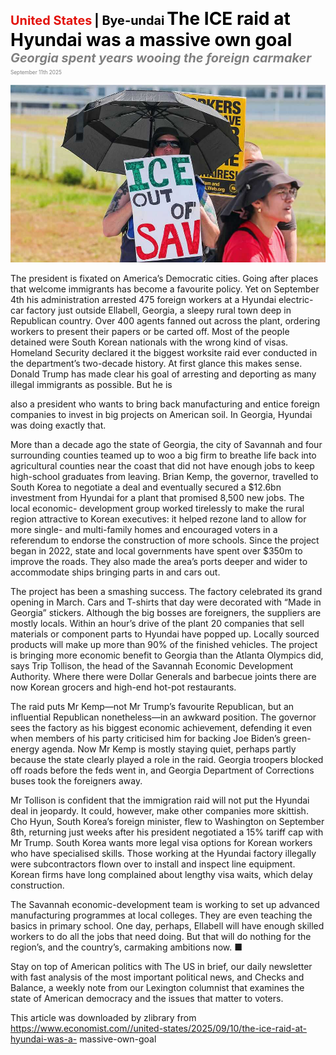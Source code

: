 <span style="color:#E3120B; font-size:14.9pt; font-weight:bold;">United States</span> <span style="color:#000000; font-size:14.9pt; font-weight:bold;">| Bye-undai</span>
<span style="color:#000000; font-size:21.0pt; font-weight:bold;">The ICE raid at Hyundai was a massive own goal</span>
<span style="color:#808080; font-size:14.9pt; font-weight:bold; font-style:italic;">Georgia spent years wooing the foreign carmaker</span>
<span style="color:#808080; font-size:6.2pt;">September 11th 2025</span>

![](../images/016_The_ICE_raid_at_Hyundai_was_a_massive_own_goal/p0074_img01.jpeg)

The president is fixated on America’s Democratic cities. Going after places that welcome immigrants has become a favourite policy. Yet on September 4th his administration arrested 475 foreign workers at a Hyundai electric-car factory just outside Ellabell, Georgia, a sleepy rural town deep in Republican country. Over 400 agents fanned out across the plant, ordering workers to present their papers or be carted off. Most of the people detained were South Korean nationals with the wrong kind of visas. Homeland Security declared it the biggest worksite raid ever conducted in the department’s two-decade history. At first glance this makes sense. Donald Trump has made clear his goal of arresting and deporting as many illegal immigrants as possible. But he is

also a president who wants to bring back manufacturing and entice foreign companies to invest in big projects on American soil. In Georgia, Hyundai was doing exactly that.

More than a decade ago the state of Georgia, the city of Savannah and four surrounding counties teamed up to woo a big firm to breathe life back into agricultural counties near the coast that did not have enough jobs to keep high-school graduates from leaving. Brian Kemp, the governor, travelled to South Korea to negotiate a deal and eventually secured a $12.6bn investment from Hyundai for a plant that promised 8,500 new jobs. The local economic- development group worked tirelessly to make the rural region attractive to Korean executives: it helped rezone land to allow for more single- and multi-family homes and encouraged voters in a referendum to endorse the construction of more schools. Since the project began in 2022, state and local governments have spent over $350m to improve the roads. They also made the area’s ports deeper and wider to accommodate ships bringing parts in and cars out.

The project has been a smashing success. The factory celebrated its grand opening in March. Cars and T-shirts that day were decorated with “Made in Georgia” stickers. Although the big bosses are foreigners, the suppliers are mostly locals. Within an hour’s drive of the plant 20 companies that sell materials or component parts to Hyundai have popped up. Locally sourced products will make up more than 90% of the finished vehicles. The project is bringing more economic benefit to Georgia than the Atlanta Olympics did, says Trip Tollison, the head of the Savannah Economic Development Authority. Where there were Dollar Generals and barbecue joints there are now Korean grocers and high-end hot-pot restaurants.

The raid puts Mr Kemp—not Mr Trump’s favourite Republican, but an influential Republican nonetheless—in an awkward position. The governor sees the factory as his biggest economic achievement, defending it even when members of his party criticised him for backing Joe Biden’s green- energy agenda. Now Mr Kemp is mostly staying quiet, perhaps partly because the state clearly played a role in the raid. Georgia troopers blocked off roads before the feds went in, and Georgia Department of Corrections buses took the foreigners away.

Mr Tollison is confident that the immigration raid will not put the Hyundai deal in jeopardy. It could, however, make other companies more skittish. Cho Hyun, South Korea’s foreign minister, flew to Washington on September 8th, returning just weeks after his president negotiated a 15% tariff cap with Mr Trump. South Korea wants more legal visa options for Korean workers who have specialised skills. Those working at the Hyundai factory illegally were subcontractors flown over to install and inspect line equipment. Korean firms have long complained about lengthy visa waits, which delay construction.

The Savannah economic-development team is working to set up advanced manufacturing programmes at local colleges. They are even teaching the basics in primary school. One day, perhaps, Ellabell will have enough skilled workers to do all the jobs that need doing. But that will do nothing for the region’s, and the country’s, carmaking ambitions now. ■

Stay on top of American politics with The US in brief, our daily newsletter with fast analysis of the most important political news, and Checks and Balance, a weekly note from our Lexington columnist that examines the state of American democracy and the issues that matter to voters.

This article was downloaded by zlibrary from https://www.economist.com//united-states/2025/09/10/the-ice-raid-at-hyundai-was-a- massive-own-goal